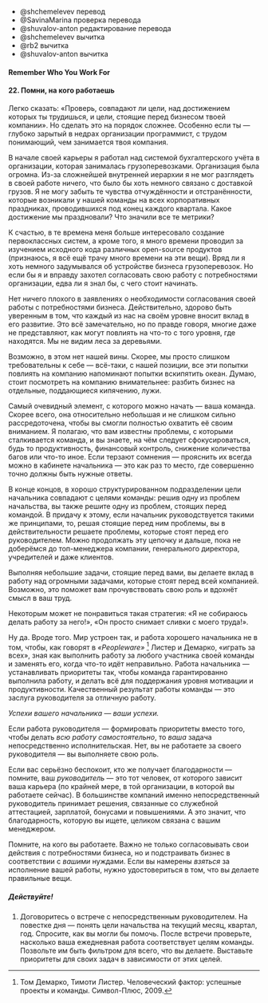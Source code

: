 - @shchemelevev перевод
- @SavinaMarina проверка перевода
- @shuvalov-anton редактирование перевода
- @shchemelevev вычитка
- @rb2 вычитка
- @shuvalov-anton вычитка



#### Remember Who You Work For

#### 22. Помни, на кого работаешь



<!-- It’s really easy to say “Make sure your goals and your work align with the 
goals of your business.” It’s really easy to say; it’s really hard to do, 
especially when you’re a programmer buried under so many organizational layers 
that you hardly know what your business is. Early in my career, I worked for a 
major package delivery company in a software development architecture team 
supporting the company’s revenue systems. This company was so encumbered with 
hierarchy, I never saw anything in my daily work that gave me even a glimpse
into the business of package delivery. I can remember my team attending 
quarterly all-hands meetings and feeling completely disjointed and alienated. 
“What is this achievement we’re celebrating? What do all of these metrics 
mean?” -->

Легко сказать: «Проверь, совпадают ли цели, над достижением которых ты трудишься,
и цели, стоящие перед бизнесом твоей компании». Но сделать это на порядок сложнее.
Особенно если ты — глубоко зарытый в недрах организации программист, с трудом
понимающий, чем занимается твоя компания.

В начале своей карьеры я работал над системой бухгалтерского учёта в организации,
которая занималась грузоперевозками. Организация была огромна. Из-за сложнейшей
внутренней иерархии я не мог разглядеть в своей работе ничего, что было бы хоть
немного связано с доставкой грузов. Я не могу забыть те чувства отчуждённости
и отстранённости, которые возникали у нашей команды на всех корпоративных
праздниках, проводившихся под конец каждого квартала. Какое достижение мы
праздновали? Что значили все те метрики?



<!-- Granted, at that point in my career, I was more interested in building elegant 
systems and hacking open source software than digging into the guts of a 
package delivery business. (OK, I admit it—I’m _still_ more more interested in 
those things.) But, had I really wanted to align my work with the major goals 
of the organization, I’m not sure I would have known where to begin.-->

К счастью, в те времена меня больше интересовало создание первоклассных систем,
а кроме того, я много времени проводил за изучением исходного кода различных
open-source продуктов (признаюсь, я всё ещё трачу много времени на эти вещи).
Вряд ли я хоть немного задумывался об устройстве бизнеса грузоперевозок. Но
если бы я и вправду захотел согласовать свою работу с потребностями организации,
едва ли я знал бы, с чего стоит начинать. 


<!--
So, it’s all fine and dandy to say we need to align our work with the goals of 
the company—to try to make sure we’re impacting the bottom line and all that. 
However, truth be told, many of us just don’t have visibility into how we can 
do this at the level from which we’re grasping. We can’t see the forest for the 
trees. -->

Нет ничего плохого в заявлениях о необходимости согласования своей работы
с потребностями бизнеса. Действительно, здорово быть уверенным в том, что каждый
из нас на своём уровне вносит вклад в его развитие. Это всё замечательно,
но по правде говоря, многие даже не представляют, как могут повлиять
на что-то с того уровня, где находятся. Мы не видим леса за деревьями.


<!--
Maybe this one isn’t our fault. We may be asking too much of ourselves. Maybe 
the idea of trying to directly impact the company’s bottom line feels a bit 
like trying to boil the ocean. So, we need to take a more compartmentalized 
view, breaking the business into boilable puddles. -->

Возможно, в этом нет нашей вины. Скорее, мы просто слишком требовательны к себе —
всё-таки, с нашей позиции, все эти попытки повлиять на компанию напоминают
попытки вскипятить океан. Думаю, стоит посмотреть на компанию внимательнее:
разбить бизнес на отдельные, поддающиеся кипячению, лужи.


<!--
The most obvious puddle to start with is your own team. It’s probably small and 
focused enough that you can conceptually wrap yourself around it. You most 
likely understand the problems the team faces. You know what your team is 
focused on improving, be it productivity, revenue, error reduction, or anything 
else. If you’re not sure, you have one obvious place to go to find out: your 
manager.-->

Самый очевидный элемент, с которого можно начать — ваша команда. Скорее всего,
она относительно небольшая и не слишком сильно рассредоточена, чтобы
вы смогли полностью охватить её своим вниманием. Я полагаю, что вам известны
проблемы, с которыми сталкивается команда, и вы знаете, на чём следует 
сфокусироваться, будь то продуктивность, финансовый контроль, снижение
количества багов или что-то иное. Если терзают сомнения — прояснить их
всегда можно в кабинете начальника — это как раз то место, где совершенно
точно должны быть нужные ответы.


<!--
Ultimately, in a well-structured environment, the goals of your manager are the 
goals of your team. Solve your manager’s problem, and you’ve solved a problem 
for the team. Additionally, if your manager is taking the same approach you 
are, the problems you’re solving for him or her are really his or her boss’s 
problems. And so on, and so on, until it rolls up to the highest level of your 
company or organization—the CEO, the shareholders, or even your customers.-->

В конце концов, в хорошо структурированном подразделении цели начальника 
совпадают с целями команды: решив одну из проблем начальства, вы также решите одну
из проблем, стоящих перед командой. В придачу к этому, если начальник
руководствуется такими же принципами, то, решая стоящие перед
ним проблемы, вы в действительности решаете проблемы, которые стоят перед его
руководителем. Можно продолжать эту цепочку и дальше, пока не доберёмся до
топ-менеджера компании, генерального директора, учредителей и даже клиентов.


<!--
By doing your small part, you’re contributing to the fulfillment of the goals 
of your company. This can give you a sense of purpose. It gives your work 
meaning.-->

Выполняя небольшие задачи, стоящие перед вами, вы делаете вклад в работу над
огромными задачами, которые стоят перед всей компанией. Возможно, это поможет
вам прочувствовать свою роль и вдохнёт смысл в ваш труд.


<!--
Some may resist this strategy. “I’m not going to do his work for him.” Or, 
“She’s just going to take credit for my work!”-->

Некоторым может не понравиться такая стратегия: «Я не собираюсь делать
работу за него!», «Он просто снимает сливки с моего труда!».

<!--
Well, yeah. Sort of. That’s the way it works. The role of a good manager is not 
to, as Lister and DeMarco say in _Peopleware_ [^DL99], “play pinch hitter,” 
knowing how to do his or her whole team’s job and filling in when things get 
difficult. The role of a good manager is to set priorities for the team, make 
sure the team has what it needs to get the job done, and do what it takes to 
keep the team motivated and productive, ultimately getting done what needs to 
get done. A job well done by the team is a job well done by the manager.-->

Ну да. Вроде того. Мир устроен так, и работа хорошего начальника не в том,
чтобы, как говорят в _«Peopleware»_ [^DL99] Листер и Демарко, «играть за всех», зная
как выполнить работу за любого участника своей команды и заменять его, когда
что-то идёт неправильно. Работа начальника — устанавливать приоритеты так, чтобы
команда гарантированно выполнила работу, и делать всё для поддержания уровня
мотивации и продуктивности. Качественный результат работы команды — это заслуга
руководителя за отличную работу.


<!--
*You manager’s successes are _your_ successes.*
-->
*Успехи вашего начальника — _ваши_ успехи.*


<!--
If the manager’s job is to know and set priorities but not to personally _do_ 
all the work, then your job _is_ to do all the work. You are not doing the 
manager’s job for him or her. You’re doing your job.-->

Если работа руководителя — формировать приоритеты вместо того, чтобы делать
_всю работу самостоятельно_, то _ваша_ задача непосредственно исполнительская.
Нет, вы не работаете за своего руководителя — вы выполняете свою роль.


<!--
If you’re really worried about who gets the credit, remember that it’s your 
_manager_ who holds the keys to your career (in your present company, at 
least). In most organizations, it’s the direct manager who influences 
performance appraisals, salary actions, bonuses, and promotions. So, the credit 
you seek is ultimately cashed in with your manager. -->

Если вас серьёзно беспокоит, кто же получает благодарности — помните, ваш
_руководитель_ — это тот человек, от которого зависит ваша карьера (по крайней мере,
в той организации, в которой вы работаете сейчас). В большинстве компаний
именно непосредственный руководитель принимает решения, связанные со служебной
аттестацией, зарплатой, бонусами и повышениями. А это значит, что благодарность,
которую вы ищете, целиком связана с вашим менеджером.


<!--
Remember who you work for. You’ll not only align yourself with the needs of the 
business, but you’ll align the business with _your_ needs. If you’re going to 
_nail_ the execution of your job, this will ensure that you’re executing on the 
right things. -->

Помните, на кого вы работаете. Важно не только согласовывать свои действия с 
потребностями бизнеса, но и подстраивать бизнес в соответствии с _вашими_ нуждами. 
Если вы намерены _взяться_ за исполнение вашей работы, нужно удостовериться в том,
что вы делаете правильные вещи.



##### Действуйте!


<!--
1. Schedule a meeting with your manager. The agenda is for you to understand 
your manager’s goals for the team over the coming month, quarter, and year. Ask 
how you can make a difference. After the meeting, examine how your daily work 
aligns to the goals of your team. Let them be a filter for everything you do. 
Prioritize your work based on these goals. -->

1. Договоритесь о встрече с непосредственным руководителем. На повестке дня —
понять цели начальства на текущий месяц, квартал, год. Спросите, как вы могли бы
помочь. После встречи проверьте, насколько ваша ежедневная работа соответствует
целям команды. Позвольте им быть фильтром для всего, что вы делаете. Выставьте 
приоритеты для своих задач в зависимости от этих целей.



<!--
[^DL99]: Tom Demarco and Timothy Lister. Peopleware: Productive
        Projects and Teams. Dorset House, New York, second edition, 1999.
-->

[^DL99]: Том Демарко, Тимоти Листер. Человеческий фактор: успешные 
        проекты и команды. Символ-Плюс, 2009.
